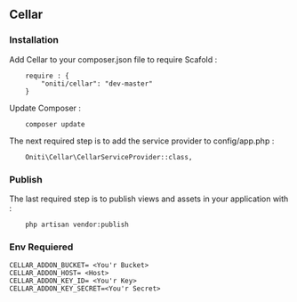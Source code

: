 
## Cellar ##
 
### Installation ###
 
Add Cellar to your composer.json file to require Scafold :
```
    require : {
        "oniti/cellar": "dev-master"
    }
```
 
Update Composer :
```
    composer update
```
 
The next required step is to add the service provider to config/app.php :
```
    Oniti\Cellar\CellarServiceProvider::class,
```
 
### Publish ###
 
The last required step is to publish views and assets in your application with :
```
    php artisan vendor:publish
```

### Env Requiered ###

```
CELLAR_ADDON_BUCKET= <You'r Bucket>
CELLAR_ADDON_HOST= <Host>
CELLAR_ADDON_KEY_ID= <You'r Key>
CELLAR_ADDON_KEY_SECRET=<You'r Secret>
```